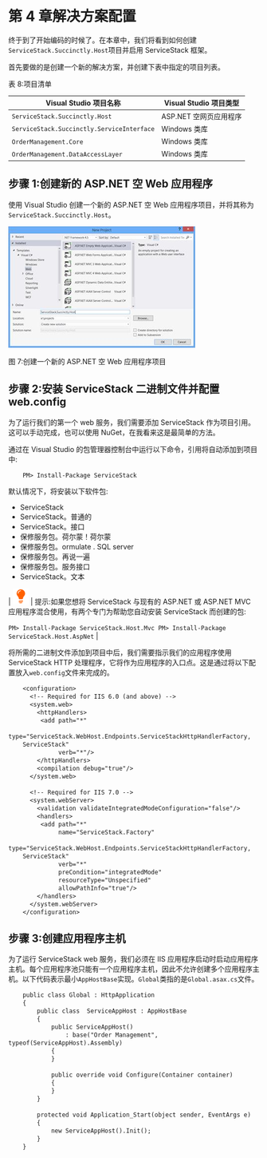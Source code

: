 # 第 4 章解决方案配置

终于到了开始编码的时候了。在本章中，我们将看到如何创建`ServiceStack.Succinctly.Host`项目并启用 ServiceStack 框架。

首先要做的是创建一个新的解决方案，并创建下表中指定的项目列表。

表 8:项目清单

| Visual Studio 项目名称 | Visual Studio 项目类型 |
| --- | --- |
| `ServiceStack.Succinctly.Host` | ASP.NET 空网页应用程序 |
| `ServiceStack.Succinctly.ServiceInterface` | Windows 类库 |
| `OrderManagement.Core` | Windows 类库 |
| `OrderManagement.DataAccessLayer` | Windows 类库 |

## 步骤 1:创建新的 ASP.NET 空 Web 应用程序

使用 Visual Studio 创建一个新的 ASP.NET 空 Web 应用程序项目，并将其称为`ServiceStack.Succinctly.Host`。

![](img/image011.jpg)

图 7:创建一个新的 ASP.NET 空 Web 应用程序项目

## 步骤 2:安装 ServiceStack 二进制文件并配置 web.config

为了运行我们的第一个 web 服务，我们需要添加 ServiceStack 作为项目引用。这可以手动完成，也可以使用 NuGet，在我看来这是最简单的方法。

通过在 Visual Studio 的包管理器控制台中运行以下命令，引用将自动添加到项目中:

```
    PM> Install-Package ServiceStack

```

默认情况下，将安装以下软件包:

*   ServiceStack
*   ServiceStack。普通的
*   ServiceStack。接口
*   保修服务包。荷尔蒙！荷尔蒙
*   保修服务包。ormulate . SQL server
*   保修服务包。再说一遍
*   保修服务包。服务接口
*   ServiceStack。文本

| ![](img/tip.png) | 提示:如果您想将 ServiceStack 与现有的 ASP.NET 或 ASP.NET MVC 应用程序混合使用，有两个专门为帮助您自动安装 ServiceStack 而创建的包:

`PM> Install-Package ServiceStack.Host.Mvc
PM> Install-Package ServiceStack.Host.AspNet` |

将所需的二进制文件添加到项目中后，我们需要指示我们的应用程序使用 ServiceStack HTTP 处理程序，它将作为应用程序的入口点。这是通过将以下配置放入`web.config`文件来完成的。

```
    <configuration>
      <!-- Required for IIS 6.0 (and above) -->
      <system.web>
        <httpHandlers>
         <add path="*"
              type="ServiceStack.WebHost.Endpoints.ServiceStackHttpHandlerFactory, 
    ServiceStack"
              verb="*"/>
        </httpHandlers>
        <compilation debug="true"/>
      </system.web>

      <!-- Required for IIS 7.0 -->
      <system.webServer>
        <validation validateIntegratedModeConfiguration="false"/>
        <handlers>
         <add path="*"
              name="ServiceStack.Factory"
              type="ServiceStack.WebHost.Endpoints.ServiceStackHttpHandlerFactory, 
    ServiceStack"
              verb="*"
              preCondition="integratedMode"
              resourceType="Unspecified"
              allowPathInfo="true"/>
        </handlers>
      </system.webServer>
    </configuration>

```

## 步骤 3:创建应用程序主机

为了运行 ServiceStack web 服务，我们必须在 IIS 应用程序启动时启动应用程序主机。每个应用程序池只能有一个应用程序主机，因此不允许创建多个应用程序主机。以下代码表示最小`AppHostBase`实现。`Global`类指的是`Global.asax.cs`文件。

```
    public class Global : HttpApplication
    {
        public class  ServiceAppHost : AppHostBase
        {
            public ServiceAppHost()
                : base("Order Management", typeof(ServiceAppHost).Assembly)
            {
            }

            public override void Configure(Container container)
            {
            }
        }

        protected void Application_Start(object sender, EventArgs e)
        {
            new ServiceAppHost().Init();
        }
    }

```